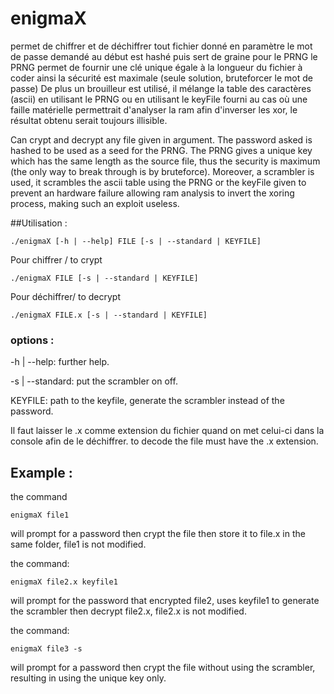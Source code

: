 enigmaX
=====
permet de chiffrer et de déchiffrer tout fichier donné en paramètre
le mot de passe demandé au début est hashé puis sert de graine pour le PRNG
le PRNG permet de fournir une clé unique égale à la longueur du fichier à coder
ainsi la sécurité est maximale (seule solution, bruteforcer le mot de passe)
De plus un brouilleur est utilisé, il mélange la table des caractères (ascii)
en utilisant le PRNG ou en utilisant le keyFile fourni au cas où une faille
matérielle permettrait d'analyser la ram afin d'inverser les xor, le résultat
obtenu serait toujours illisible.

Can crypt and decrypt any file given in argument. The password asked is hashed
to be used as a seed for the PRNG. The PRNG gives a unique key
which has the same length as the source file, thus the security is maximum
(the only way to break through is by bruteforce). Moreover, a scrambler is used,
it scrambles the ascii table using the PRNG or the keyFile given to prevent
an hardware failure allowing ram analysis to invert the xoring process, making
such an exploit useless.

##Utilisation :

```
./enigmaX [-h | --help] FILE [-s | --standard | KEYFILE]
```

Pour chiffrer / to crypt
```
./enigmaX FILE [-s | --standard | KEYFILE]
```
Pour déchiffrer/ to decrypt
```
./enigmaX FILE.x [-s | --standard | KEYFILE]
```

### options :

-h | --help:
  further help.
  
-s | --standard:
  put the scrambler on off.
  
KEYFILE:
  path to the keyfile, generate the scrambler instead of the password.

Il faut laisser le .x comme extension du fichier quand on met celui-ci dans la console afin de le déchiffrer.
to decode the file must have the .x extension.

## Example :

the command 

```
enigmaX file1
```

will prompt for a password then crypt the file then store it to file.x in the same folder, file1 is not modified.

the command:

```
enigmaX file2.x keyfile1
```

will prompt for the password that encrypted file2, uses keyfile1 to generate the scrambler then decrypt file2.x, file2.x is not modified.

the command:

```
enigmaX file3 -s
```

will prompt for a password then crypt the file without using the scrambler, resulting in using the unique key only.
